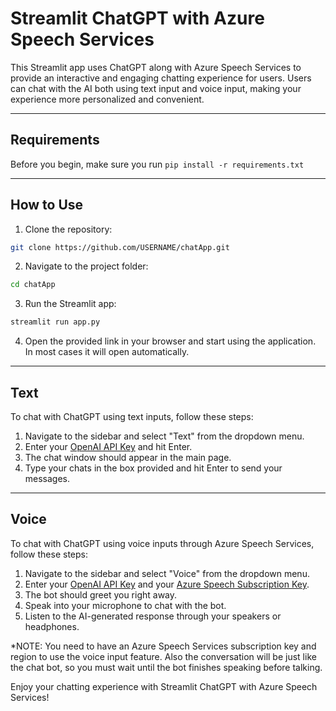 # Streamlit ChatGPT with Azure Speech Services

This Streamlit app uses ChatGPT along with Azure Speech Services to provide an interactive and engaging chatting experience for users. Users can chat with the AI both using text input and voice input, making your experience more personalized and convenient.
***
## Requirements

Before you begin, make sure you run `pip install -r requirements.txt`
***
## How to Use

1. Clone the repository:

```bash
git clone https://github.com/USERNAME/chatApp.git
```

2. Navigate to the project folder:

```bash
cd chatApp
```

3. Run the Streamlit app:

```bash
streamlit run app.py
```

4. Open the provided link in your browser and start using the application. In most cases it will open automatically.
***
## Text

To chat with ChatGPT using text inputs, follow these steps:

1. Navigate to the sidebar and select "Text" from the dropdown menu.
2. Enter your [OpenAI API Key](https://www.howtogeek.com/885918/how-to-get-an-openai-api-key/#:~:text=Go%20to%20OpenAI%27s%20Platform%20website,generate%20a%20new%20API%20key.) and hit Enter.
3. The chat window should appear in the main page.
4. Type your chats in the box provided and hit Enter to send your messages.
***
## Voice

To chat with ChatGPT using voice inputs through Azure Speech Services, follow these steps:

1. Navigate to the sidebar and select "Voice" from the dropdown menu.
2. Enter your [OpenAI API Key](https://www.howtogeek.com/885918/how-to-get-an-openai-api-key/#:~:text=Go%20to%20OpenAI%27s%20Platform%20website,generate%20a%20new%20API%20key.) and your [Azure Speech Subscription Key](https://carldesouza.com/get-a-microsoft-cognitive-services-subscription-key/).
3. The bot should greet you right away.
4. Speak into your microphone to chat with the bot.
5. Listen to the AI-generated response through your speakers or headphones.

*NOTE: You need to have an Azure Speech Services subscription key and region to use the voice input feature. Also the conversation will be just like the chat bot, so you must wait until the bot finishes speaking before talking.

Enjoy your chatting experience with Streamlit ChatGPT with Azure Speech Services!
